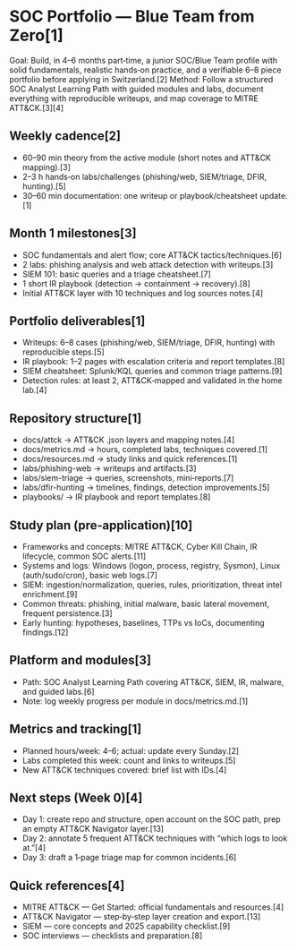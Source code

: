 # SOC Portfolio — Blue Team from Zero[1]

Goal: Build, in 4–6 months part‑time, a junior SOC/Blue Team profile with solid fundamentals, realistic hands‑on practice, and a verifiable 6–8 piece portfolio before applying in Switzerland.[2]
Method: Follow a structured SOC Analyst Learning Path with guided modules and labs, document everything with reproducible writeups, and map coverage to MITRE ATT&CK.[3][4]

## Weekly cadence[2]
- 60–90 min theory from the active module (short notes and ATT&CK mapping).[3]
- 2–3 h hands‑on labs/challenges (phishing/web, SIEM/triage, DFIR, hunting).[5]
- 30–60 min documentation: one writeup or playbook/cheatsheet update.[1]

## Month 1 milestones[3]
- SOC fundamentals and alert flow; core ATT&CK tactics/techniques.[6]
- 2 labs: phishing analysis and web attack detection with writeups.[3]
- SIEM 101: basic queries and a triage cheatsheet.[7]
- 1 short IR playbook (detection → containment → recovery).[8]
- Initial ATT&CK layer with 10 techniques and log sources notes.[4]

## Portfolio deliverables[1]
- Writeups: 6–8 cases (phishing/web, SIEM/triage, DFIR, hunting) with reproducible steps.[5]
- IR playbook: 1–2 pages with escalation criteria and report templates.[8]
- SIEM cheatsheet: Splunk/KQL queries and common triage patterns.[9]
- Detection rules: at least 2, ATT&CK‑mapped and validated in the home lab.[4]

## Repository structure[1]
- docs/attck → ATT&CK .json layers and mapping notes.[4]
- docs/metrics.md → hours, completed labs, techniques covered.[1]
- docs/resources.md → study links and quick references.[1]
- labs/phishing-web → writeups and artifacts.[3]
- labs/siem-triage → queries, screenshots, mini‑reports.[7]
- labs/dfir-hunting → timelines, findings, detection improvements.[5]
- playbooks/ → IR playbook and report templates.[8]

## Study plan (pre‑application)[10]
- Frameworks and concepts: MITRE ATT&CK, Cyber Kill Chain, IR lifecycle, common SOC alerts.[11]
- Systems and logs: Windows (logon, process, registry, Sysmon), Linux (auth/sudo/cron), basic web logs.[7]
- SIEM: ingestion/normalization, queries, rules, prioritization, threat intel enrichment.[9]
- Common threats: phishing, initial malware, basic lateral movement, frequent persistence.[3]
- Early hunting: hypotheses, baselines, TTPs vs IoCs, documenting findings.[12]

## Platform and modules[3]
- Path: SOC Analyst Learning Path covering ATT&CK, SIEM, IR, malware, and guided labs.[6]
- Note: log weekly progress per module in docs/metrics.md.[1]

## Metrics and tracking[1]
- Planned hours/week: 4–6; actual: update every Sunday.[2]
- Labs completed this week: count and links to writeups.[5]
- New ATT&CK techniques covered: brief list with IDs.[4]

## Next steps (Week 0)[4]
- Day 1: create repo and structure, open account on the SOC path, prep an empty ATT&CK Navigator layer.[13]
- Day 2: annotate 5 frequent ATT&CK techniques with “which logs to look at.”[4]
- Day 3: draft a 1‑page triage map for common incidents.[6]

## Quick references[4]
- MITRE ATT&CK — Get Started: official fundamentals and resources.[4]
- ATT&CK Navigator — step‑by‑step layer creation and export.[13]
- SIEM — core concepts and 2025 capability checklist.[9]
- SOC interviews — checklists and preparation.[8]
